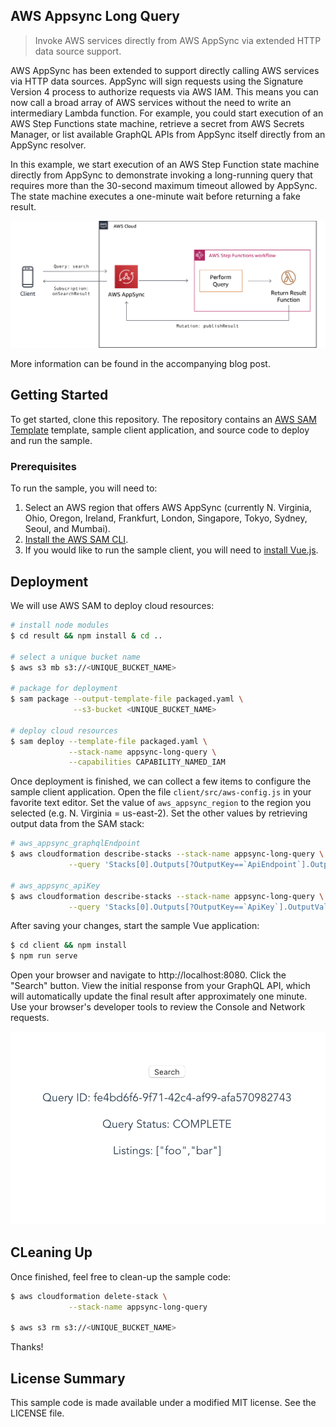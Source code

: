 ## AWS Appsync Long Query

> Invoke AWS services directly from AWS AppSync via extended HTTP data source support.

AWS AppSync has been extended to support directly calling AWS services via HTTP data sources. AppSync will sign requests using the Signature Version 4 process to authorize requests via AWS IAM. This means you can now call a broad array of AWS services without the need to write an intermediary Lambda function. For example, you could start execution of an AWS Step Functions state machine, retrieve a secret from AWS Secrets Manager, or list available GraphQL APIs from AppSync itself directly from an AppSync resolver.

In this example, we start execution of an AWS Step Function state machine directly from AppSync to demonstrate invoking a long-running query that requires more than the 30-second maximum timeout allowed by AppSync. The state machine executes a one-minute wait before returning a fake result.

![AWS AppSync Long Query Architecture](images/aws-appsync-long-query.png)

More information can be found in the accompanying blog post.

## Getting Started

To get started, clone this repository. The repository contains an [AWS SAM Template](https://docs.aws.amazon.com/serverless-application-model/latest/developerguide/what-is-sam.html) template, sample client application, and source code to deploy and run the sample.

### Prerequisites

To run the sample, you will need to:

1. Select an AWS region that offers AWS AppSync (currently N. Virginia, Ohio, Oregon, Ireland, Frankfurt, London, Singapore, Tokyo, Sydney, Seoul, and Mumbai).
2. [Install the AWS SAM CLI](https://docs.aws.amazon.com/serverless-application-model/latest/developerguide/serverless-sam-cli-install.html).
3. If you would like to run the sample client, you will need to [install Vue.js](https://vuejs.org/v2/guide/installation.html).

## Deployment

We will use AWS SAM to deploy cloud resources:

``` bash
# install node modules
$ cd result && npm install & cd ..

# select a unique bucket name
$ aws s3 mb s3://<UNIQUE_BUCKET_NAME>

# package for deployment
$ sam package --output-template-file packaged.yaml \
              --s3-bucket <UNIQUE_BUCKET_NAME>

# deploy cloud resources
$ sam deploy --template-file packaged.yaml \
             --stack-name appsync-long-query \
             --capabilities CAPABILITY_NAMED_IAM
```

Once deployment is finished, we can collect a few items to configure the sample client application. Open the file `client/src/aws-config.js` in your favorite text editor. Set the value of `aws_appsync_region` to the region you selected (e.g. N. Virginia = us-east-2). Set the other values by retrieving output data from the SAM stack:

``` bash
# aws_appsync_graphqlEndpoint
$ aws cloudformation describe-stacks --stack-name appsync-long-query \
             --query 'Stacks[0].Outputs[?OutputKey==`ApiEndpoint`].OutputValue'

# aws_appsync_apiKey
$ aws cloudformation describe-stacks --stack-name appsync-long-query \
             --query 'Stacks[0].Outputs[?OutputKey==`ApiKey`].OutputValue'
```

After saving your changes, start the sample Vue application:

``` bash
$ cd client && npm install
$ npm run serve
```

Open your browser and navigate to http://localhost:8080. Click the "Search" button. View the initial response from your GraphQL API, which will automatically update the final result after approximately one minute. Use your browser's developer tools to review the Console and Network requests.

![Sample Client](images/aws-appsync-long-query-sample-client.png)

## CLeaning Up

Once finished, feel free to clean-up the sample code:

``` bash
$ aws cloudformation delete-stack \
             --stack-name appsync-long-query

$ aws s3 rm s3://<UNIQUE_BUCKET_NAME>
```

Thanks!

## License Summary

This sample code is made available under a modified MIT license. See the LICENSE file.
